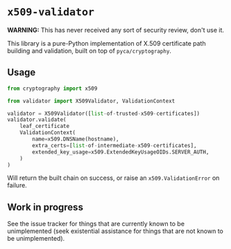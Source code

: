 # ``x509-validator``

**WARNING:** This has never received any sort of security review, don't use it.

This library is a pure-Python implementation of X.509 certificate path building
and validation, built on top of ``pyca/cryptography``.

## Usage

```python
from cryptography import x509

from validator import X509Validator, ValidationContext

validator = X509Validator([list-of-trusted-x509-certificates])
validator.validate(
    leaf_certificate
    ValidationContext(
        name=x509.DNSName(hostname),
        extra_certs=[list-of-intermediate-x509-certificates],
        extended_key_usage=x509.ExtendedKeyUsageOIDs.SERVER_AUTH,
    )
)
```

Will return the built chain on success, or raise an `x509.ValidationError` on
failure.

## Work in progress

See the issue tracker for things that are currently known to be unimplemented
(seek existential assistance for things that are not known to be
unimplemented).
